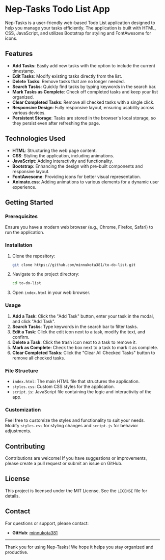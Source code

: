 # Nep-Tasks Todo List App

Nep-Tasks is a user-friendly web-based Todo List application designed to help you manage your tasks efficiently. The application is built with HTML, CSS, JavaScript, and utilizes Bootstrap for styling and FontAwesome for icons.

## Features

- **Add Tasks**: Easily add new tasks with the option to include the current timestamp.
- **Edit Tasks**: Modify existing tasks directly from the list.
- **Delete Tasks**: Remove tasks that are no longer needed.
- **Search Tasks**: Quickly find tasks by typing keywords in the search bar.
- **Mark Tasks as Complete**: Check off completed tasks and keep your list organized.
- **Clear Completed Tasks**: Remove all checked tasks with a single click.
- **Responsive Design**: Fully responsive layout, ensuring usability across various devices.
- **Persistent Storage**: Tasks are stored in the browser's local storage, so they persist even after refreshing the page.

## Technologies Used

- **HTML**: Structuring the web page content.
- **CSS**: Styling the application, including animations.
- **JavaScript**: Adding interactivity and functionality.
- **Bootstrap**: Enhancing the design with pre-built components and responsive layout.
- **FontAwesome**: Providing icons for better visual representation.
- **Animate.css**: Adding animations to various elements for a dynamic user experience.

## Getting Started

### Prerequisites

Ensure you have a modern web browser (e.g., Chrome, Firefox, Safari) to run the application.

### Installation

1. Clone the repository:
    ```bash
    git clone https://github.com/minnukota381/to-do-list.git
    ```

2. Navigate to the project directory:
    ```bash
    cd to-do-list
    ```

3. Open `index.html` in your web browser.

### Usage

1. **Add a Task**: Click the "Add Task" button, enter your task in the modal, and click "Add Task".
2. **Search Tasks**: Type keywords in the search bar to filter tasks.
3. **Edit a Task**: Click the edit icon next to a task, modify the text, and confirm.
4. **Delete a Task**: Click the trash icon next to a task to remove it.
5. **Mark as Complete**: Check the box next to a task to mark it as complete.
6. **Clear Completed Tasks**: Click the "Clear All Checked Tasks" button to remove all checked tasks.

### File Structure

- `index.html`: The main HTML file that structures the application.
- `styles.css`: Custom CSS styles for the application.
- `script.js`: JavaScript file containing the logic and interactivity of the app.

### Customization

Feel free to customize the styles and functionality to suit your needs. Modify `styles.css` for styling changes and `script.js` for behavior adjustments.

## Contributing

Contributions are welcome! If you have suggestions or improvements, please create a pull request or submit an issue on GitHub.

## License

This project is licensed under the MIT License. See the `LICENSE` file for details.

## Contact

For questions or support, please contact:
- **GitHub**: [minnukota381](https://github.com/minnukota381)

---

Thank you for using Nep-Tasks! We hope it helps you stay organized and productive.
